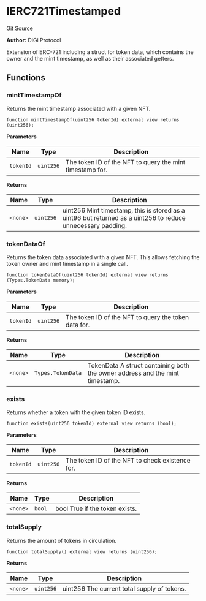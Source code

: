 # IERC721Timestamped
[Git Source](https://github.com/digiv3rse/protocol-contracts/blob/0d518167a484d4368bad0990424be098fe779fa4/contracts/misc/PermissionlessCreator.sol)

**Author:**
DiGi Protocol

Extension of ERC-721 including a struct for token data, which contains the owner and the mint timestamp, as
well as their associated getters.


## Functions
### mintTimestampOf

Returns the mint timestamp associated with a given NFT.


```solidity
function mintTimestampOf(uint256 tokenId) external view returns (uint256);
```
**Parameters**

|Name|Type|Description|
|----|----|-----------|
|`tokenId`|`uint256`|The token ID of the NFT to query the mint timestamp for.|

**Returns**

|Name|Type|Description|
|----|----|-----------|
|`<none>`|`uint256`|uint256 Mint timestamp, this is stored as a uint96 but returned as a uint256 to reduce unnecessary padding.|


### tokenDataOf

Returns the token data associated with a given NFT. This allows fetching the token owner and
mint timestamp in a single call.


```solidity
function tokenDataOf(uint256 tokenId) external view returns (Types.TokenData memory);
```
**Parameters**

|Name|Type|Description|
|----|----|-----------|
|`tokenId`|`uint256`|The token ID of the NFT to query the token data for.|

**Returns**

|Name|Type|Description|
|----|----|-----------|
|`<none>`|`Types.TokenData`|TokenData A struct containing both the owner address and the mint timestamp.|


### exists

Returns whether a token with the given token ID exists.


```solidity
function exists(uint256 tokenId) external view returns (bool);
```
**Parameters**

|Name|Type|Description|
|----|----|-----------|
|`tokenId`|`uint256`|The token ID of the NFT to check existence for.|

**Returns**

|Name|Type|Description|
|----|----|-----------|
|`<none>`|`bool`|bool True if the token exists.|


### totalSupply

Returns the amount of tokens in circulation.


```solidity
function totalSupply() external view returns (uint256);
```
**Returns**

|Name|Type|Description|
|----|----|-----------|
|`<none>`|`uint256`|uint256 The current total supply of tokens.|


